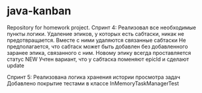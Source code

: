 # java-kanban
Repository for homework project.
Спринт 4:
Реализовал все необходимые пункты логики.
Удаление эпиков, у которых есть сабтаски, никак не предотвращается. Вместе с ними удаляются связанные сабтаски
Не предполагается, что сабтаск может быть добавлен без добавленного заранее эпика, связанного с ним.
Новому эпику всегда проставляется статус NEW
Учтен вариант, что у сабтаска поменяют epicId и сделают update

Спринт 5:
Реализована логика хранения истории просмотра задач
Добавлено покрытие тестами в классе InMemoryTaskManagerTest

